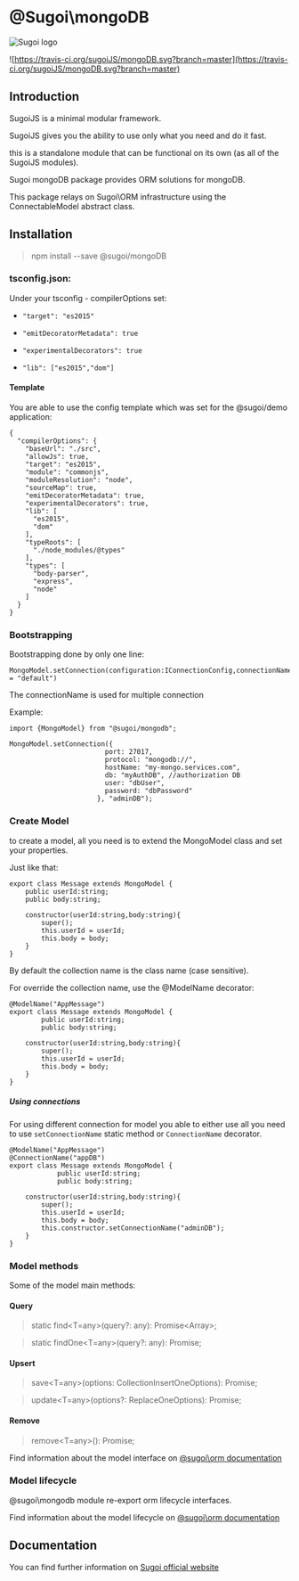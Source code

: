 # @Sugoi\mongoDB

![Sugoi logo](https://www.sugoijs.com/assets/logo_inverse.png)

![https://travis-ci.org/sugoiJS/mongoDB.svg?branch=master](https://travis-ci.org/sugoiJS/mongoDB.svg?branch=master)

## Introduction
SugoiJS is a minimal modular framework.

SugoiJS gives you the ability to use only what you need and do it fast.

this is a standalone module that can be functional on its own (as all of the SugoiJS modules).


Sugoi mongoDB package provides ORM solutions for mongoDB.

This package relays on Sugoi\ORM infrastructure using the ConnectableModel abstract class.

## Installation

> npm install --save @sugoi/mongoDB

### tsconfig.json:

Under your tsconfig - compilerOptions set:

- `"target": "es2015"`

- `"emitDecoratorMetadata": true`

- `"experimentalDecorators": true`

- `"lib": ["es2015","dom"]`


#### Template

You are able to use the config template which was set for the @sugoi/demo application:

    {
      "compilerOptions": {
        "baseUrl": "./src",
        "allowJs": true,
        "target": "es2015",
        "module": "commonjs",
        "moduleResolution": "node",
        "sourceMap": true,
        "emitDecoratorMetadata": true,
        "experimentalDecorators": true,
        "lib": [
          "es2015",
          "dom"
        ],
        "typeRoots": [
          "./node_modules/@types"
        ],
        "types": [
          "body-parser",
          "express",
          "node"
        ]
      }
    }

### Bootstrapping

Bootstrapping done by only one line:

    MongoModel.setConnection(configuration:IConnectionConfig,connectionName:string = "default")

The connectionName is used for multiple connection

Example:

    import {MongoModel} from "@sugoi/mongodb";

    MongoModel.setConnection({
                            port: 27017,
                            protocol: "mongodb://",
                            hostName: "my-mongo.services.com",
                            db: "myAuthDB", //authorization DB
                            user: "dbUser",
                            password: "dbPassword"
                          }, "adminDB");


### Create Model

to create a model, all you need is to extend the MongoModel class and set your properties.

Just like that:

    export class Message extends MongoModel {
        public userId:string;
        public body:string;

        constructor(userId:string,body:string){
            super();
            this.userId = userId;
            this.body = body;
        }
    }

By default the collection name is the class name (case sensitive).

For override the collection name, use the @ModelName decorator:

    @ModelName("AppMessage")
    export class Message extends MongoModel {
            public userId:string;
            public body:string;

        constructor(userId:string,body:string){
            super();
            this.userId = userId;
            this.body = body;
        }
    }

##### Using connections

For using different connection for model you able to either use all you need to use
`setConnectionName` static method or `ConnectionName` decorator.

    @ModelName("AppMessage")
    @ConnectionName("appDB")
    export class Message extends MongoModel {
                public userId:string;
                public body:string;

        constructor(userId:string,body:string){
            super();
            this.userId = userId;
            this.body = body;
            this.constructor.setConnectionName("adminDB");
        }
    }

### Model methods

Some of the model main methods:

#### Query

> static find<T=any>(query?: any): Promise<Array<T>>;

> static findOne<T=any>(query?: any): Promise<T>;

#### Upsert

> save<T=any>(options: CollectionInsertOneOptions): Promise<T>;

> update<T=any>(options?: ReplaceOneOptions): Promise<T>;

#### Remove

> remove<T=any>(): Promise<T>;

Find information about the model interface on [@sugoi\orm documentation](http://www.sugoijs.com/documentation/orm/index)


### Model lifecycle

@sugoi\mongodb module re-export orm lifecycle interfaces.

Find information about the model lifecycle on [@sugoi\orm documentation](http://www.sugoijs.com/documentation/orm/index)

## Documentation

You can find further information on [Sugoi official website](http://www.sugoijs.com)
